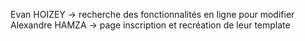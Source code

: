 Evan HOIZEY -> recherche des fonctionnalités en ligne pour modifier
Alexandre HAMZA -> page inscription et recréation de leur template
